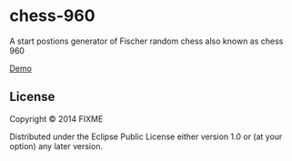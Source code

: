 # chess-960

A start postions generator of Fischer random chess also known as chess 960

[Demo](https://average-user.github.io/Chess-960-start-generation/) 

## License

Copyright © 2014 FIXME

Distributed under the Eclipse Public License either version 1.0 or (at your option) any later version.

